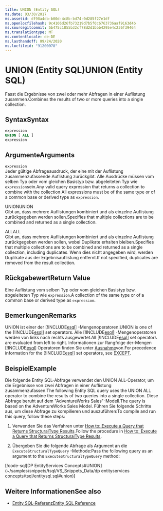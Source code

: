 ```yaml
---
title: UNION (Entity SQL)
ms.date: 03/30/2017
ms.assetid: df98a4db-b00d-4c8b-bd74-0d285f27e1df
ms.openlocfilehash: 9c4106d26fb73219d7b5f0c6763736aaf9163d4b
ms.sourcegitcommit: 5b475c1855b32cf78d2d1bbb4295e4c236f39464
ms.translationtype: MT
ms.contentlocale: de-DE
ms.lasthandoff: 09/24/2020
ms.locfileid: "91200978"
---
```

# <a name="union-entity-sql"></a><span data-ttu-id="01c42-102">UNION (Entity SQL)</span><span class="sxs-lookup"><span data-stu-id="01c42-102">UNION (Entity SQL)</span></span>

<span data-ttu-id="01c42-103">Fasst die Ergebnisse von zwei oder mehr Abfragen in einer Auflistung zusammen.</span><span class="sxs-lookup"><span data-stu-id="01c42-103">Combines the results of two or more queries into a single collection.</span></span>  
  
## <a name="syntax"></a><span data-ttu-id="01c42-104">Syntax</span><span class="sxs-lookup"><span data-stu-id="01c42-104">Syntax</span></span>  
  
```sql  
expression  
UNION [ ALL ]  
expression  
```  
  
## <a name="arguments"></a><span data-ttu-id="01c42-105">Argumente</span><span class="sxs-lookup"><span data-stu-id="01c42-105">Arguments</span></span>  

 `expression`  
 <span data-ttu-id="01c42-106">Jeder gültige Abfrageausdruck, der eine mit der Auflistung zusammenzufassende Auflistung zurückgibt. Alle Ausdrücke müssen vom selben Typ oder vom gleichen Basistyp bzw. abgeleiteten Typ wie `expression`sein.</span><span class="sxs-lookup"><span data-stu-id="01c42-106">Any valid query expression that returns a collection to combine with the collection All expressions must be of the same type or of a common base or derived type as `expression`.</span></span>  
  
 <span data-ttu-id="01c42-107">UNION</span><span class="sxs-lookup"><span data-stu-id="01c42-107">UNION</span></span>  
 <span data-ttu-id="01c42-108">Gibt an, dass mehrere Auflistungen kombiniert und als einzelne Auflistung zurückgegeben werden sollen.</span><span class="sxs-lookup"><span data-stu-id="01c42-108">Specifies that multiple collections are to be combined and returned as a single collection.</span></span>  
  
 <span data-ttu-id="01c42-109">ALL</span><span class="sxs-lookup"><span data-stu-id="01c42-109">ALL</span></span>  
 <span data-ttu-id="01c42-110">Gibt an, dass mehrere Auflistungen kombiniert und als einzelne Auflistung zurückgegeben werden sollen, wobei Duplikate erhalten bleiben.</span><span class="sxs-lookup"><span data-stu-id="01c42-110">Specifies that multiple collections are to be combined and returned as a single collection, including duplicates.</span></span> <span data-ttu-id="01c42-111">Wenn dies nicht angegeben wird, werden Duplikate aus der Ergebnisauflistung entfernt.</span><span class="sxs-lookup"><span data-stu-id="01c42-111">If not specified, duplicates are removed from the result collection.</span></span>  
  
## <a name="return-value"></a><span data-ttu-id="01c42-112">Rückgabewert</span><span class="sxs-lookup"><span data-stu-id="01c42-112">Return Value</span></span>  

 <span data-ttu-id="01c42-113">Eine Auflistung vom selben Typ oder vom gleichen Basistyp bzw. abgeleiteten Typ wie `expression`.</span><span class="sxs-lookup"><span data-stu-id="01c42-113">A collection of the same type or of a common base or derived type as `expression`.</span></span>  
  
## <a name="remarks"></a><span data-ttu-id="01c42-114">Bemerkungen</span><span class="sxs-lookup"><span data-stu-id="01c42-114">Remarks</span></span>  

 <span data-ttu-id="01c42-115">UNION ist einer der [!INCLUDE[esql](../../../../../../includes/esql-md.md)] -Mengenoperatoren.</span><span class="sxs-lookup"><span data-stu-id="01c42-115">UNION is one of the [!INCLUDE[esql](../../../../../../includes/esql-md.md)] set operators.</span></span> <span data-ttu-id="01c42-116">Alle [!INCLUDE[esql](../../../../../../includes/esql-md.md)] -Mengenoperatoren werden von links nach rechts ausgewertet.</span><span class="sxs-lookup"><span data-stu-id="01c42-116">All [!INCLUDE[esql](../../../../../../includes/esql-md.md)] set operators are evaluated from left to right.</span></span> <span data-ttu-id="01c42-117">Informationen zur Rangfolge der-Mengen [!INCLUDE[esql](../../../../../../includes/esql-md.md)] Operatoren finden Sie unter [Ausnahme](except-entity-sql.md)von.</span><span class="sxs-lookup"><span data-stu-id="01c42-117">For precedence information for the [!INCLUDE[esql](../../../../../../includes/esql-md.md)] set operators, see [EXCEPT](except-entity-sql.md).</span></span>  
  
## <a name="example"></a><span data-ttu-id="01c42-118">Beispiel</span><span class="sxs-lookup"><span data-stu-id="01c42-118">Example</span></span>  

 <span data-ttu-id="01c42-119">Die folgende Entity SQL-Abfrage verwendet den UNION ALL-Operator, um die Ergebnisse von zwei Abfragen in einer Auflistung zusammenzufassen.</span><span class="sxs-lookup"><span data-stu-id="01c42-119">The following Entity SQL query uses the UNION ALL operator to combine the results of two queries into a single collection.</span></span> <span data-ttu-id="01c42-120">Diese Abfrage beruht auf dem "AdventureWorks Sales"-Modell.</span><span class="sxs-lookup"><span data-stu-id="01c42-120">The query is based on the AdventureWorks Sales Model.</span></span> <span data-ttu-id="01c42-121">Führen Sie folgende Schritte aus, um diese Abfrage zu kompilieren und auszuführen:</span><span class="sxs-lookup"><span data-stu-id="01c42-121">To compile and run this query, follow these steps:</span></span>  
  
1. <span data-ttu-id="01c42-122">Verwenden Sie das Verfahren unter [How to: Execute a Query that Returns StructuralType Results](../how-to-execute-a-query-that-returns-structuraltype-results.md).</span><span class="sxs-lookup"><span data-stu-id="01c42-122">Follow the procedure in [How to: Execute a Query that Returns StructuralType Results](../how-to-execute-a-query-that-returns-structuraltype-results.md).</span></span>  
  
2. <span data-ttu-id="01c42-123">Übergeben Sie die folgende Abfrage als Argument an die `ExecuteStructuralTypeQuery` -Methode:</span><span class="sxs-lookup"><span data-stu-id="01c42-123">Pass the following query as an argument to the `ExecuteStructuralTypeQuery` method:</span></span>  
  
 [!code-sql[DP EntityServices Concepts#UNION](~/samples/snippets/tsql/VS_Snippets_Data/dp entityservices concepts/tsql/entitysql.sql#union)]  
  
## <a name="see-also"></a><span data-ttu-id="01c42-124">Weitere Informationen</span><span class="sxs-lookup"><span data-stu-id="01c42-124">See also</span></span>

- [<span data-ttu-id="01c42-125">Entity SQL-Referenz</span><span class="sxs-lookup"><span data-stu-id="01c42-125">Entity SQL Reference</span></span>](entity-sql-reference.md)
